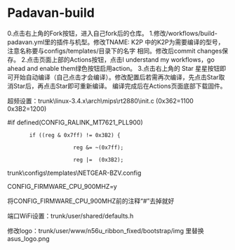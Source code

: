 # Padavan-build
0.点击右上角的Fork按钮，进入自己fork后的仓库。
1.修改/workflows/build-padavan.yml里的插件与机型。修改TNAME: K2P 中的K2P为需要编译的型号，注意名称要与configs/templates/目录下的名字
相同。修改后commit changes保存。
2.点击页面上部的Actions按钮，点击I understand my workflows，go ahead and enable them绿色按钮启用action。
3.点击右上角的 Star 星星按钮即可开始自动编译（自己点击才会编译）。修改配置后若需再次编译，先点击Star取消Star后，再点击Star即可重新编译。
编译完成后在Actions页面底部下载固件。

超频设置：trunk\linux-3.4.x\arch\mips\rt2880\init.c
(0x362=1100 0x3B2=1200)

#if defined(CONFIG_RALINK_MT7621_PLL900)

           if ((reg & 0x7ff) != 0x3B2) {
           
                         reg &= ~(0x7ff);
                         
                         reg |=  (0x3B2);
                         
trunk\configs\templates\NETGEAR-BZV.config

CONFIG_FIRMWARE_CPU_900MHZ=y

将CONFIG_FIRMWARE_CPU_900MHZ前的注释“#”去掉就好

端口WiFi设置：trunk/user/shared/defaults.h

修改logo：trunk/user/www/n56u_ribbon_fixed/bootstrap/img  里替换asus_logo.png
